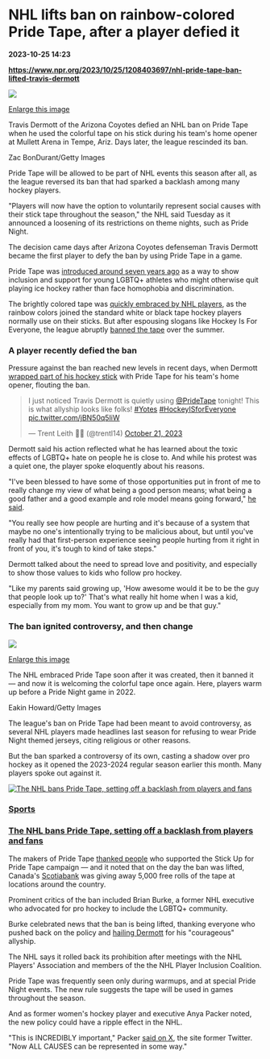 # NHL lifts ban on rainbow-colored Pride Tape, after a player defied it

**2023-10-25 14:23**

**https://www.npr.org/2023/10/25/1208403697/nhl-pride-tape-ban-lifted-travis-dermott**

 ![](https://media.npr.org/assets/img/2023/10/25/dermott-pride-tape-nhl-e62a09f9ab305eb10ed4bb24a5e1b5043cdb8fbd-s1100-c50.jpg) 

[Enlarge this image](https://media.npr.org/assets/img/2023/10/25/dermott-pride-tape-nhl-e62a09f9ab305eb10ed4bb24a5e1b5043cdb8fbd-s1200.jpg)

Travis Dermott of the Arizona Coyotes defied an NHL ban on Pride Tape when he used the colorful tape on his stick during his team's home opener at Mullett Arena in Tempe, Ariz. Days later, the league rescinded its ban.

Zac BonDurant/Getty Images

Pride Tape will be allowed to be part of NHL events this season after all, as the league reversed its ban that had sparked a backlash among many hockey players.

"Players will now have the option to voluntarily represent social causes with their stick tape throughout the season," the NHL said Tuesday as it announced a loosening of its restrictions on theme nights, such as Pride Night.

The decision came days after Arizona Coyotes defenseman Travis Dermott became the first player to defy the ban by using Pride Tape in a game.

Pride Tape was [introduced around seven years ago](https://pridetape.com/about) as a way to show inclusion and support for young LGBTQ+ athletes who might otherwise quit playing ice hockey rather than face homophobia and discrimination.

The brightly colored tape was [quickly embraced by NHL players](https://www.nhl.com/news/oilers-use-pride-tape-277767136), as the rainbow colors joined the standard white or black tape hockey players normally use on their sticks. But after espousing slogans like Hockey Is For Everyone, the league abruptly [banned the tape](https://bleacherreport.com/articles/10080323-nhl-teams-wont-wear-specialty-warmup-jerseys-after-pride-night-controversies) over the summer.

### A player recently defied the ban

Pressure against the ban reached new levels in recent days, when Dermott [wrapped part of his hockey stick](https://twitter.com/trentl14/status/1715849321705603330) with Pride Tape for his team's home opener, flouting the ban.

> I just noticed Travis Dermott is quietly using [@PrideTape](https://twitter.com/PrideTape?ref_src=twsrc%5Etfw) tonight! This is what allyship looks like folks! [#Yotes](https://twitter.com/hashtag/Yotes?src=hash&ref_src=twsrc%5Etfw) [#HockeyISforEveryone](https://twitter.com/hashtag/HockeyISforEveryone?src=hash&ref_src=twsrc%5Etfw) [pic.twitter.com/jBN50q5IiW](https://t.co/jBN50q5IiW)
> 
> — Trent Leith 🏳️‍🌈 (@trentl14) [October 21, 2023](https://twitter.com/trentl14/status/1715849321705603330?ref_src=twsrc%5Etfw)

Dermott said his action reflected what he has learned about the toxic effects of LGBTQ+ hate on people he is close to. And while his protest was a quiet one, the player spoke eloquently about his reasons.

"I've been blessed to have some of those opportunities put in front of me to really change my view of what being a good person means; what being a good father and a good example and role model means going forward," [he said](https://gophnx.com/travis-dermott-discusses-decision-to-use-pride-tape/).

"You really see how people are hurting and it's because of a system that maybe no one's intentionally trying to be malicious about, but until you've really had that first-person experience seeing people hurting from it right in front of you, it's tough to kind of take steps."

Dermott talked about the need to spread love and positivity, and especially to show those values to kids who follow pro hockey.

"Like my parents said growing up, 'How awesome would it be to be the guy that people look up to?' That's what really hit home when I was a kid, especially from my mom. You want to grow up and be that guy."

### The ban ignited controversy, and then change

 ![](https://media.npr.org/assets/img/2023/10/25/pride-tape-nhl-lift-ban_wide-ba64e24cb2528b9820bc4ea7f112f9448dc3ad51-s1100-c50.jpg) 

[Enlarge this image](https://media.npr.org/assets/img/2023/10/25/pride-tape-nhl-lift-ban_wide-ba64e24cb2528b9820bc4ea7f112f9448dc3ad51-s1200.jpg)

The NHL embraced Pride Tape soon after it was created, then it banned it — and now it is welcoming the colorful tape once again. Here, players warm up before a Pride Night game in 2022.

Eakin Howard/Getty Images

The league's ban on Pride Tape had been meant to avoid controversy, as several NHL players made headlines last season for refusing to wear Pride Night themed jerseys, citing religious or other reasons.

But the ban sparked a controversy of its own, casting a shadow over pro hockey as it opened the 2023-2024 regular season earlier this month. Many players spoke out against it.

[![The NHL bans Pride Tape, setting off a backlash from players and fans](https://media.npr.org/assets/img/2023/10/12/gettyimages-1309154238_sq-4f707c80284f32786f8c80d3977eff3f5ae0411f-s100-c15.jpg)](https://www.npr.org/2023/10/12/1205476006/nhl-bans-pride-tape-backlash)

### [Sports](https://www.npr.org/sections/sports/)

### [The NHL bans Pride Tape, setting off a backlash from players and fans](https://www.npr.org/2023/10/12/1205476006/nhl-bans-pride-tape-backlash)

The makers of Pride Tape [thanked people](https://twitter.com/PrideTape/status/1716864106400264697) who supported the Stick Up for Pride Tape campaign — and it noted that on the day the ban was lifted, Canada's [Scotiabank](https://twitter.com/scotiabank/status/1716485515195666630) was giving away 5,000 free rolls of the tape at locations around the country.

Prominent critics of the ban included Brian Burke, a former NHL executive who advocated for pro hockey to include the LGBTQ+ community.

Burke celebrated news that the ban is being lifted, thanking everyone who pushed back on the policy and [hailing Dermott](https://twitter.com/Burkie2020/status/1716884083262042499) for his "courageous" allyship.

The NHL says it rolled back its prohibition after meetings with the NHL Players' Association and members of the the NHL Player Inclusion Coalition.

Pride Tape was frequently seen only during warmups, and at special Pride Night events. The new rule suggests the tape will be used in games throughout the season.

And as former women's hockey player and executive Anya Packer noted, the new policy could have a ripple effect in the NHL.

"This is INCREDIBLY important," Packer [said on X](https://twitter.com/battaglinoa/status/1716914713102258674), the site former Twitter. "Now ALL CAUSES can be represented in some way."